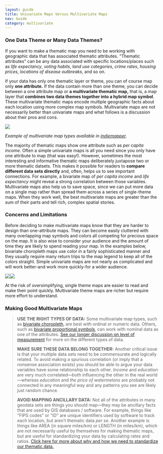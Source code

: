 ```yaml
---
layout: guide
title: Univariate Maps Versus Multivariate Maps
nav: Guide
category: multivariate
---
```


### One Data Theme or Many Data Themes?

If you want to make a thematic map you need to be working with geographic data that has associated thematic attributes. "Thematic attributes" can be any data associated with specific locations/places such as _life expectancy_, _voting habits_, _land use categories_, _crime rates_, _housing prices_, _locations of disease outbreaks_, and so on.

If your data has only one thematic layer or theme, you can of course map only **one attribute.** If the data contain more than one theme, you can decide between a one attribute map or **a multivariate thematic map,** that is, a map layer that **combines two data themes together into a hybrid map symbol**. These multivariate thematic maps encode multiple geographic facts about each location using more complex map symbols. Multivariate maps are not necessarily better than univariate maps and what follows is a discussion about their pros and cons.

![]({{site.baseurl}}/guide/images/multiv_panel.jpg)

_Example of multivariate map types available in [indiemapper](http://indiemapper.io)._

The majority of thematic maps show one attribute such as _per capita income_. Often a simple univariate maps is all you need since you only have one attribute to map (that was easy!). However, sometimes the most interesting and informative thematic maps deliberately juxtapose two or more thematic datsets. This makes it possible for readers to **compare different data sets directly** and, often, helps us to see important connections. For example, a bivariate map of _per capita income_ and _life expectancy_ might reveal a strong correlation between those variables. Multivariate maps also help us to save space, since we can put more data on a single map rather than spread them across a series of single-theme maps. When they work well, the best multivariate maps are greater than the sum of their parts and tell rich, complex spatial stories.

### Concerns and Limitations

Before deciding to make multivariate maps know that they are harder to design than one-attribute maps. They can become easily cluttered with many overlapping map symbols and colors all competing for precious space on the map. It is also wise to consider your audience and the amount of time they are likely to spend reading your map. In the examples below, bivariate choropleth maps use color in a fairly sophisticated manner and they usually require many return trips to the map legend to keep all of the colors straight. Simple univariate maps are not nearly as complicated and will work better-and work more quickly-for a wider audience.

![]({{site.baseurl}}/guide/images/bivariateLegend.jpg)![]({{site.baseurl}}/guide/images/univariateLegend.jpg)

At the risk of oversimplifying, single theme maps are easier to read and make their point quickly. Multivariate theme maps are richer but require more effort to understand.

### Making Good Multivariate Maps

> **USE THE RIGHT TYPES OF DATA:** Some multivariate map types, such as [bivariate choropleth](../bivariate-choropleth), are best with ordinal or numeric data. Others, such as [bivariate proportional symbols](../bivariate-proportional-symbols), can work with nominal data as one of the attributes. [See our longer discussion on level of measurement](../level-of-measurement) for more on the different types of data.
> 
> **MAKE SURE THESE DATA BELONG TOGETHER:** Another critical issue is that your multiple data sets need to be commensurate and logically related. To avoid making a spurious correlation (or imply that a nonsense association exists) you should be able to argue your data variables have some relationship to each other. _Income_ and _education_ are very much correlated—both influencing the other in the real world—whereas _education_ and _the price of watermelons_ are probably not connected in any meaningful way and any patterns you see are likely just random chance.
> 
> **AVOID MAPPING ANCILLARY DATA:** Not all of the attributes in many geodata sets are things you should map—they may be ancillary facts that are used by GIS databases / software. For example, things like "FIPS codes" or "ID" are unique identifiers used by software to track each location, but aren't thematic data _per se_. Another example is things like AREA (in square miles/km) or LENGTH (in miles/km), which are not necessarily useful by themselves for making thematic maps, but are useful for standardizing your data by calculating rates and ratios. [Click here for more about why and how we need to standardize our thematic data.](../standardize)